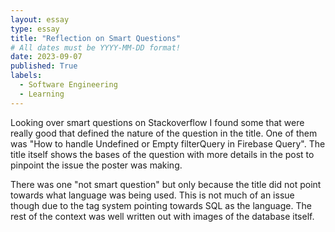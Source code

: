 ```yaml
---
layout: essay
type: essay
title: "Reflection on Smart Questions"
# All dates must be YYYY-MM-DD format!
date: 2023-09-07
published: True
labels:
  - Software Engineering
  - Learning
---
```


Looking over smart questions on Stackoverflow I found some that were really good that defined the nature 
of the question in the title. One of them was "How to handle Undefined or Empty filterQuery in Firebase Query". 
The title itself shows the bases of the question with more details in the post to pinpoint the issue the 
poster was making.

There was one "not smart question" but only because the title did not point towards what language was being used. 
This is not much of an issue though due to the tag system pointing towards SQL as the language. The rest of the context
was well written out with images of the database itself.
